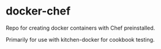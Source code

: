 # docker-chef

Repo for creating docker containers with Chef preinstalled.

Primarily for use with kitchen-docker for cookbook testing.
